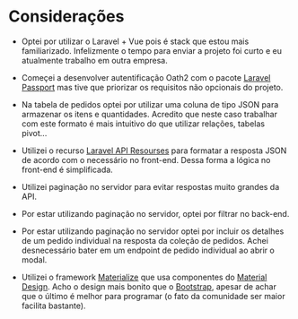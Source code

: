 # Considerações

* Optei por utilizar o Laravel + Vue pois é stack que estou mais familiarizado. Infelizmente o tempo para enviar a projeto foi curto e eu atualmente trabalho em outra empresa.

* Começei a desenvolver autentificação Oath2 com o pacote [Laravel Passport](https://laravel.com/docs/5.7/passport) mas tive que priorizar os requisitos não opcionais do projeto.

* Na tabela de pedidos optei por utilizar uma coluna de tipo JSON para armazenar os itens e quantidades. Acredito que neste caso trabalhar com este formato é mais intuitivo do que utilizar relações, tabelas pivot...

* Utilizei o recurso [Laravel API Resourses](https://laravel.com/docs/5.7/eloquent-resources) para formatar a resposta JSON de acordo com o necessário no front-end. Dessa forma a lógica no front-end é simplificada.

* Utilizei paginação no servidor para evitar respostas muito grandes da API.

* Por estar utilizando paginação no servidor, optei por filtrar no back-end.
 
* Por estar utilizando paginação no servidor optei por incluir os detalhes de um pedido individual na resposta da coleção de pedidos. Achei desnecessário bater em um endpoint de pedido individual ao abrir o modal.

* Utilizei o framework [Materialize](https://materializecss.com/) que usa componentes do [Material Design](https://material.io/). Acho o design mais bonito que o [Bootstrap](https://getbootstrap.com/), apesar de achar que o último é melhor para programar (o fato da comunidade ser maior facilita bastante).